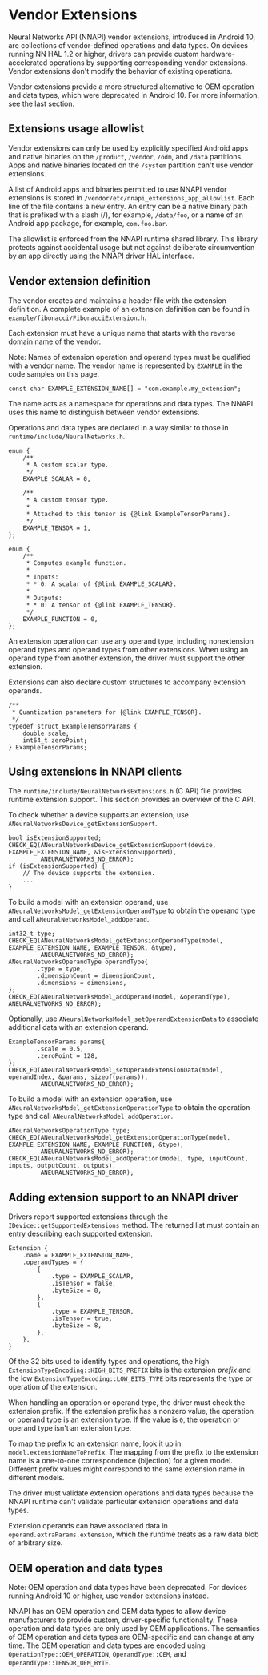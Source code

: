 # Vendor Extensions

Neural Networks API (NNAPI) vendor extensions, introduced in Android 10, are
collections of vendor-defined operations and data types. On devices running NN
HAL 1.2 or higher, drivers can provide custom hardware-accelerated operations by
supporting corresponding vendor extensions. Vendor extensions don't modify the
behavior of existing operations.

Vendor extensions provide a more structured alternative to OEM operation and
data types, which were deprecated in Android 10.
For more information, see the last section.

## Extensions usage allowlist

Vendor extensions can only be used by explicitly specified Android apps and
native binaries on the `/product`, `/vendor`, `/odm`, and `/data` partitions.
Apps and native binaries located on the `/system` partition can't use vendor
extensions.

A list of Android apps and binaries permitted to use NNAPI vendor extensions is
stored in `/vendor/etc/nnapi_extensions_app_allowlist`. Each line of the file
contains a new entry. An entry can be a native binary path that is prefixed with
a slash (/), for example, `/data/foo`, or a name of an Android app package, for
example, `com.foo.bar`.

The allowlist is enforced from the NNAPI runtime shared library. This library
protects against accidental usage but not against deliberate circumvention by
an app directly using the NNAPI driver HAL interface.

## Vendor extension definition

The vendor creates and maintains a header file with the extension definition. A
complete example of an extension definition can be found in
`example/fibonacci/FibonacciExtension.h`.

Each extension must have a unique name that starts with the reverse domain name
of the vendor.

Note: Names of extension operation and operand types must be qualified with a
vendor name. The vendor name is represented by `EXAMPLE` in the code samples on
this page.

```
const char EXAMPLE_EXTENSION_NAME[] = "com.example.my_extension";
```

The name acts as a namespace for operations and data types. The NNAPI uses this
name to distinguish between vendor extensions.

Operations and data types are declared in a way similar to those in
`runtime/include/NeuralNetworks.h`.

```
enum {
    /**
     * A custom scalar type.
     */
    EXAMPLE_SCALAR = 0,

    /**
     * A custom tensor type.
     *
     * Attached to this tensor is {@link ExampleTensorParams}.
     */
    EXAMPLE_TENSOR = 1,
};

enum {
    /**
     * Computes example function.
     *
     * Inputs:
     * * 0: A scalar of {@link EXAMPLE_SCALAR}.
     *
     * Outputs:
     * * 0: A tensor of {@link EXAMPLE_TENSOR}.
     */
    EXAMPLE_FUNCTION = 0,
};
```

An extension operation can use any operand type, including nonextension operand
types and operand types from other extensions. When using an operand type from
another extension, the driver must support the other extension.

Extensions can also declare custom structures to accompany extension operands.

```
/**
 * Quantization parameters for {@link EXAMPLE_TENSOR}.
 */
typedef struct ExampleTensorParams {
    double scale;
    int64_t zeroPoint;
} ExampleTensorParams;
```

## Using extensions in NNAPI clients

The `runtime/include/NeuralNetworksExtensions.h` (C API) file provides runtime
extension support. This section provides an overview of the C API.

To check whether a device supports an extension, use
`ANeuralNetworksDevice_getExtensionSupport`.

```
bool isExtensionSupported;
CHECK_EQ(ANeuralNetworksDevice_getExtensionSupport(device, EXAMPLE_EXTENSION_NAME, &isExtensionSupported),
         ANEURALNETWORKS_NO_ERROR);
if (isExtensionSupported) {
    // The device supports the extension.
    ...
}
```

To build a model with an extension operand, use `ANeuralNetworksModel_getExtensionOperandType`
to obtain the operand type and call `ANeuralNetworksModel_addOperand`.

```
int32_t type;
CHECK_EQ(ANeuralNetworksModel_getExtensionOperandType(model, EXAMPLE_EXTENSION_NAME, EXAMPLE_TENSOR, &type),
         ANEURALNETWORKS_NO_ERROR);
ANeuralNetworksOperandType operandType{
        .type = type,
        .dimensionCount = dimensionCount,
        .dimensions = dimensions,
};
CHECK_EQ(ANeuralNetworksModel_addOperand(model, &operandType), ANEURALNETWORKS_NO_ERROR);
```

Optionally, use
`ANeuralNetworksModel_setOperandExtensionData`
to associate additional data with an extension operand.

```
ExampleTensorParams params{
        .scale = 0.5,
        .zeroPoint = 128,
};
CHECK_EQ(ANeuralNetworksModel_setOperandExtensionData(model, operandIndex, &params, sizeof(params)),
         ANEURALNETWORKS_NO_ERROR);
```

To build a model with an extension operation, use
`ANeuralNetworksModel_getExtensionOperationType`
to obtain the operation type and call
`ANeuralNetworksModel_addOperation`.

```
ANeuralNetworksOperationType type;
CHECK_EQ(ANeuralNetworksModel_getExtensionOperationType(model, EXAMPLE_EXTENSION_NAME, EXAMPLE_FUNCTION, &type),
         ANEURALNETWORKS_NO_ERROR);
CHECK_EQ(ANeuralNetworksModel_addOperation(model, type, inputCount, inputs, outputCount, outputs),
         ANEURALNETWORKS_NO_ERROR);
```

## Adding extension support to an NNAPI driver

Drivers report supported extensions through the `IDevice::getSupportedExtensions`
method. The returned list must contain an entry describing each supported
extension.

```
Extension {
    .name = EXAMPLE_EXTENSION_NAME,
    .operandTypes = {
        {
            .type = EXAMPLE_SCALAR,
            .isTensor = false,
            .byteSize = 8,
        },
        {
            .type = EXAMPLE_TENSOR,
            .isTensor = true,
            .byteSize = 8,
        },
    },
}
```

Of the 32 bits used to identify types and operations, the high
`ExtensionTypeEncoding::HIGH_BITS_PREFIX` bits is the extension
_prefix_ and the low `ExtensionTypeEncoding::LOW_BITS_TYPE`
bits represents the type or operation of the extension.

When handling an operation or operand type, the driver must check the extension
prefix. If the extension prefix has a nonzero value, the operation or operand
type is an extension type. If the value is `0`, the operation or operand type
isn't an extension type.

To map the prefix to an extension name, look it up in `model.extensionNameToPrefix`.
The mapping from the prefix to the extension name is a one-to-one correspondence
(bijection) for a given model. Different prefix values might correspond to the
same extension name in different models.

The driver must validate extension operations and data types because the NNAPI
runtime can't validate particular extension operations and data types.

Extension operands can have associated data in `operand.extraParams.extension`,
which the runtime treats as a raw data blob of arbitrary size.

## OEM operation and data types

Note: OEM operation and data types have been deprecated. For devices running
Android 10 or higher, use vendor extensions instead.

NNAPI has an OEM operation and OEM data types to allow
device manufacturers to provide custom, driver-specific functionality. These
operation and data types are only used by OEM applications. The semantics of OEM
operation and data types are OEM-specific and can change at any time. The OEM
operation and data types are encoded using `OperationType::OEM_OPERATION`,
`OperandType::OEM`, and `OperandType::TENSOR_OEM_BYTE`.
